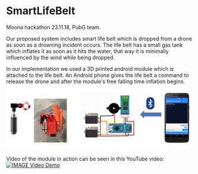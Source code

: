 # SmartLifeBelt
Moona hackathon 23.11.18, PubG team.

Our proposed system includes smart life belt which is dropped from a drone as soon as a drowning incident occurs.
The life belt has a small gas tank which inflates it as soon as it hits the water, that way it is minimally influenced by the wind while being dropped.

In our implementation we used a 3D printed android module which is attached to the life belt.
An Android phone gives the life belt a command to release the drone and after the module's free falling time inflation begins.

![IMAGE Description](https://raw.githubusercontent.com/ValkA/SmartLifeBelt/cec154c86c8730e95a4d4a708c5566a34579c88c/description.png)

Video of the module in action can be seen in this YouTube video:
[![IMAGE Video Demo](https://img.youtube.com/vi/i0XcbujrOLA/0.jpg)](https://youtu.be/i0XcbujrOLA)
